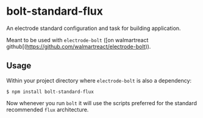 # bolt-standard-flux

An electrode standard configuration and task for building application.

Meant to be used with `electrode-bolt` ([on walmartreact github[(https://github.com/walmartreact/electrode-bolt)).

## Usage

Within your project directory where `electrode-bolt` is also a dependency:

```
$ npm install bolt-standard-flux
```

Now whenever you run `bolt` it will use the scripts preferred for the standard recommended `flux` architecture.
